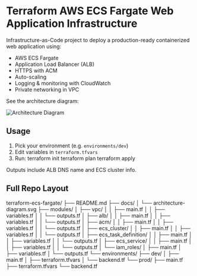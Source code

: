 # Terraform AWS ECS Fargate Web Application Infrastructure

Infrastructure-as-Code project to deploy a production-ready containerized web application using:
- AWS ECS Fargate
- Application Load Balancer (ALB)
- HTTPS with ACM
- Auto-scaling
- Logging & monitoring with CloudWatch
- Private networking in VPC

See the architecture diagram:

![Architecture Diagram](docs/architecture-diagram.svg)

## Usage

1. Pick your environment (e.g. `environments/dev`)
2. Edit variables in `terraform.tfvars`
3. Run:
    terraform init
    terraform plan
    terraform apply

Outputs include ALB DNS name and ECS cluster info.

## Full Repo Layout

terraform-ecs-fargate/
├── README.md
├── docs/
│   └── architecture-diagram.svg
├── modules/
│   ├── vpc/
│   │   ├── main.tf
│   │   ├── variables.tf
│   │   └── outputs.tf
│   ├── alb/
│   │   ├── main.tf
│   │   ├── variables.tf
│   │   └── outputs.tf
│   ├── acm/
│   │   ├── main.tf
│   │   ├── variables.tf
│   │   └── outputs.tf
│   ├── ecs_cluster/
│   │   ├── main.tf
│   │   ├── variables.tf
│   │   └── outputs.tf
│   ├── ecs_task_definition/
│   │   ├── main.tf
│   │   ├── variables.tf
│   │   └── outputs.tf
│   ├── ecs_service/
│   │   ├── main.tf
│   │   ├── variables.tf
│   │   └── outputs.tf
│   └── iam_roles/
│       ├── main.tf
│       ├── variables.tf
│       └── outputs.tf
└── environments/
    ├── dev/
    │   ├── main.tf
    │   ├── terraform.tfvars
    │   └── backend.tf
    └── prod/
        ├── main.tf
        ├── terraform.tfvars
        └── backend.tf

